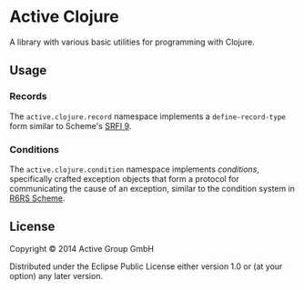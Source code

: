 # Active Clojure

A library with various basic utilities for programming with Clojure.

## Usage

### Records

The `active.clojure.record` namespace implements a
`define-record-type` form similar to Scheme's [SRFI
9](http://srfi.schemers.org/srfi-9/).

### Conditions

The `active.clojure.condition` namespace implements *conditions*,
specifically crafted exception objects that form a protocol for
communicating the cause of an exception, similar to the condition
system in [R6RS Scheme](http://r6rs.org/).

## License

Copyright © 2014 Active Group GmbH

Distributed under the Eclipse Public License either version 1.0 or (at
your option) any later version.
